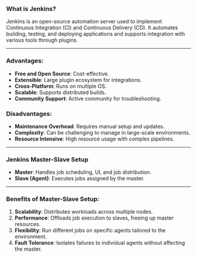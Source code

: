 ### **What is Jenkins?**
Jenkins is an open-source automation server used to implement Continuous Integration (CI) and Continuous Delivery (CD). It automates building, testing, and deploying applications and supports integration with various tools through plugins.

---

### **Advantages**:
- **Free and Open Source**: Cost-effective.
- **Extensible**: Large plugin ecosystem for integrations.
- **Cross-Platform**: Runs on multiple OS.
- **Scalable**: Supports distributed builds.
- **Community Support**: Active community for troubleshooting.

### **Disadvantages**:
- **Maintenance Overhead**: Requires manual setup and updates.
- **Complexity**: Can be challenging to manage in large-scale environments.
- **Resource Intensive**: High resource usage with complex pipelines.

---

### **Jenkins Master-Slave Setup**
- **Master**: Handles job scheduling, UI, and job distribution.
- **Slave (Agent)**: Executes jobs assigned by the master.

---

### **Benefits of Master-Slave Setup**:
1. **Scalability**: Distributes workloads across multiple nodes.
2. **Performance**: Offloads job execution to slaves, freeing up master resources.
3. **Flexibility**: Run different jobs on specific agents tailored to the environment.
4. **Fault Tolerance**: Isolates failures to individual agents without affecting the master.
